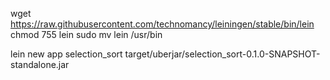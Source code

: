wget https://raw.githubusercontent.com/technomancy/leiningen/stable/bin/lein
chmod 755 lein
sudo mv lein /usr/bin

lein new app selection_sort
target/uberjar/selection_sort-0.1.0-SNAPSHOT-standalone.jar
